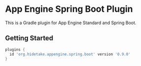 # App Engine Spring Boot Plugin

This is a Gradle plugin for App Engine Standard and Spring Boot.


## Getting Started

```groovy
plugins {
  id 'org.hidetake.appengine.spring.boot' version '0.9.0'
}
```
